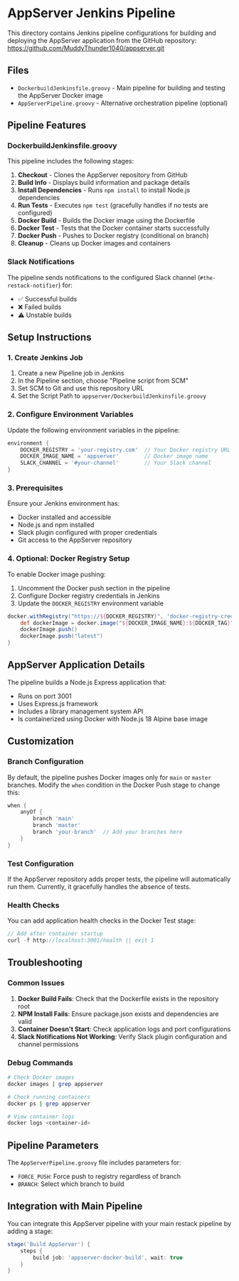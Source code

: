 # AppServer Jenkins Pipeline

This directory contains Jenkins pipeline configurations for building and deploying the AppServer application from the GitHub repository: https://github.com/MuddyThunder1040/appserver.git

## Files

- `DockerbuildJenkinsfile.groovy` - Main pipeline for building and testing the AppServer Docker image
- `AppServerPipeline.groovy` - Alternative orchestration pipeline (optional)

## Pipeline Features

### DockerbuildJenkinsfile.groovy

This pipeline includes the following stages:

1. **Checkout** - Clones the AppServer repository from GitHub
2. **Build Info** - Displays build information and package details
3. **Install Dependencies** - Runs `npm install` to install Node.js dependencies
4. **Run Tests** - Executes `npm test` (gracefully handles if no tests are configured)
5. **Docker Build** - Builds the Docker image using the Dockerfile
6. **Docker Test** - Tests that the Docker container starts successfully
7. **Docker Push** - Pushes to Docker registry (conditional on branch)
8. **Cleanup** - Cleans up Docker images and containers

### Slack Notifications

The pipeline sends notifications to the configured Slack channel (`#the-restack-notifier`) for:
- ✅ Successful builds
- ❌ Failed builds  
- ⚠️ Unstable builds

## Setup Instructions

### 1. Create Jenkins Job

1. Create a new Pipeline job in Jenkins
2. In the Pipeline section, choose "Pipeline script from SCM"
3. Set SCM to Git and use this repository URL
4. Set the Script Path to `appserver/DockerbuildJenkinsfile.groovy`

### 2. Configure Environment Variables

Update the following environment variables in the pipeline:

```groovy
environment {
    DOCKER_REGISTRY = 'your-registry.com'  // Your Docker registry URL
    DOCKER_IMAGE_NAME = 'appserver'        // Docker image name
    SLACK_CHANNEL = '#your-channel'        // Your Slack channel
}
```

### 3. Prerequisites

Ensure your Jenkins environment has:
- Docker installed and accessible
- Node.js and npm installed
- Slack plugin configured with proper credentials
- Git access to the AppServer repository

### 4. Optional: Docker Registry Setup

To enable Docker image pushing:

1. Uncomment the Docker push section in the pipeline
2. Configure Docker registry credentials in Jenkins
3. Update the `DOCKER_REGISTRY` environment variable

```groovy
docker.withRegistry("https://${DOCKER_REGISTRY}", 'docker-registry-credentials') {
    def dockerImage = docker.image("${DOCKER_IMAGE_NAME}:${DOCKER_TAG}")
    dockerImage.push()
    dockerImage.push("latest")
}
```

## AppServer Application Details

The pipeline builds a Node.js Express application that:
- Runs on port 3001
- Uses Express.js framework
- Includes a library management system API
- Is containerized using Docker with Node.js 18 Alpine base image

## Customization

### Branch Configuration

By default, the pipeline pushes Docker images only for `main` or `master` branches. Modify the `when` condition in the Docker Push stage to change this:

```groovy
when {
    anyOf {
        branch 'main'
        branch 'master'
        branch 'your-branch'  // Add your branches here
    }
}
```

### Test Configuration

If the AppServer repository adds proper tests, the pipeline will automatically run them. Currently, it gracefully handles the absence of tests.

### Health Checks

You can add application health checks in the Docker Test stage:

```groovy
// Add after container startup
curl -f http://localhost:3001/health || exit 1
```

## Troubleshooting

### Common Issues

1. **Docker Build Fails**: Check that the Dockerfile exists in the repository root
2. **NPM Install Fails**: Ensure package.json exists and dependencies are valid
3. **Container Doesn't Start**: Check application logs and port configurations
4. **Slack Notifications Not Working**: Verify Slack plugin configuration and channel permissions

### Debug Commands

```bash
# Check Docker images
docker images | grep appserver

# Check running containers
docker ps | grep appserver

# View container logs
docker logs <container-id>
```

## Pipeline Parameters

The `AppServerPipeline.groovy` file includes parameters for:
- `FORCE_PUSH`: Force push to registry regardless of branch
- `BRANCH`: Select which branch to build

## Integration with Main Pipeline

You can integrate this AppServer pipeline with your main restack pipeline by adding a stage:

```groovy
stage('Build AppServer') {
    steps {
        build job: 'appserver-docker-build', wait: true
    }
}
```